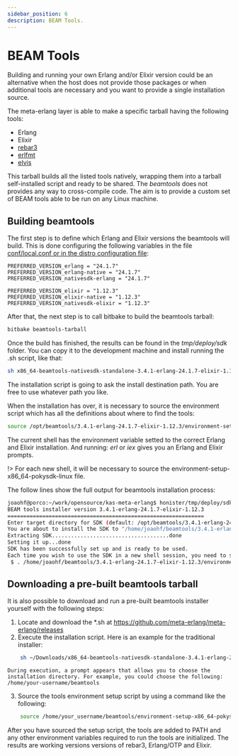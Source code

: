 ```yaml
---
sidebar_position: 6
description: BEAM Tools.
---
```


# BEAM Tools

Building and running your own Erlang and/or Elixir version could be an
alternative when the host does not provide those packages or when additional
tools are necessary and you want to provide a single installation source.

The meta-erlang layer is able to make a specific tarball having the following
tools:

- Erlang
- Elixir
- [rebar3](http://rebar3.org/)
- [erlfmt](https://github.com/WhatsApp/erlfmt)
- [elvis](https://github.com/inaka/elvis)

This tarball builds all the listed tools natively, wrapping them into a tarball
self-installed script and ready to be shared. The _beamtools_ does not provides
any way to cross-compile code. The aim is to provide a custom set of BEAM tools
able to be run on any Linux machine.

## Building beamtools

The first step is to define which Erlang and Elixir versions the beamtools will
build. This is done configuring the following variables in the file
[conf/local.conf or in the distro configuration file](https://docs.yoctoproject.org/ref-manual/terms.html?highlight=local%20conf#term-Configuration-File):

```
PREFERRED_VERSION_erlang = "24.1.7"
PREFERRED_VERSION_erlang-native = "24.1.7"
PREFERRED_VERSION_nativesdk-erlang = "24.1.7"

PREFERRED_VERSION_elixir = "1.12.3"
PREFERRED_VERSION_elixir-native = "1.12.3"
PREFERRED_VERSION_nativesdk-elixir = "1.12.3"
```

After that, the next step is to call bitbake to build the beamtools tarball:

```bash
bitbake beamtools-tarball
```

Once the build has finished, the results can be found in the _tmp/deploy/sdk_
folder. You can copy it to the development machine and install running the .sh
script, like that:

```bash
sh x86_64-beamtools-nativesdk-standalone-3.4.1-erlang-24.1.7-elixir-1.12.3.sh
```

The installation script is going to ask the install destination path. You are
free to use whatever path you like.

When the installation has over, it is necessary to source the environment script
which has all the definitions about where to find the tools:

```bash
source /opt/beamtools/3.4.1-erlang-24.1.7-elixir-1.12.3/environment-setup-x86_64-pokysdk-linux
```

The current shell has the environment variable setted to the correct Erlang and
Elixir installation. And running: _erl_ or _iex_ gives you an Erlang and Elixir
prompts.

!> For each new shell, it will be necessary to source the
environment-setup-x86_64-pokysdk-linux file.

The follow lines show the full output for beamtools installation process:

```bash
joaohf@porco:~/work/opensource/kas-meta-erlang$ honister/tmp/deploy/sdk/x86_64-beamtools-nativesdk-standalone-3.4.1-erlang-24.1.7-elixir-1.12.3.sh
BEAM tools installer version 3.4.1-erlang-24.1.7-elixir-1.12.3
==============================================================
Enter target directory for SDK (default: /opt/beamtools/3.4.1-erlang-24.1.7-elixir-1.12.3): /home/joaohf/beamtools/3.4.1-erlang-24.1.7-elixir-1.12.3
You are about to install the SDK to "/home/joaohf/beamtools/3.4.1-erlang-24.1.7-elixir-1.12.3". Proceed [Y/n]?
Extracting SDK.....................................done
Setting it up...done
SDK has been successfully set up and is ready to be used.
Each time you wish to use the SDK in a new shell session, you need to source the environment setup script e.g.
 $ . /home/joaohf/beamtools/3.4.1-erlang-24.1.7-elixir-1.12.3/environment-setup-x86_64-pokysdk-linux
```

## Downloading a pre-built beamtools tarball

It is also possible to download and run a pre-built beamtools installer yourself
with the following steps:

1. Locate and download the \*.sh at
   https://github.com/meta-erlang/meta-erlang/releases
2. Execute the installation script. Here is an example for the traditional
   installer:

```bash
    sh ~/Downloads/x86_64-beamtools-nativesdk-standalone-3.4.1-erlang-24.1.7-elixir-1.12.3.sh
```

    During execution, a prompt appears that allows you to choose the installation directory. For example, you could choose the following: /home/your-username/beamtools

3. Source the tools environment setup script by using a command like the
   following:

```bash
    source /home/your_username/beamtools/environment-setup-x86_64-pokysdk-linux
```

After you have sourced the setup script, the tools are added to PATH and any
other environment variables required to run the tools are initialized. The
results are working versions versions of rebar3, Erlang/OTP and Elixir.
